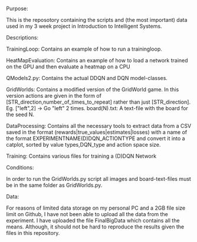 Purpose:

This is the reposotory containing the scripts and (the most important) data used in my 3 week project in Introduction to Intelligent Systems.

Descriptions:

TrainingLoop: Contains an example of how to run a trainingloop.

HeatMapEvaluation: Contains an example of how to load a network trained on the GPU and then evaluate a heatmap on a CPU

QModels2.py: Contains the actual DDQN and DQN model-classes.

GridWorlds: Contains a modified version of the GridWorld game. In this version actions are given in the form of [STR_direction,number_of_times_to_repeat] rather than just [STR_direction].
Eg. ["left",2] -> Go "left" 2 times.
board(N).txt: A text-file with the board for the seed N.

DataProcessing: Contains all the necessary tools to extract data from a CSV saved in the format (rewards|true_values|estimates|losses) with a name of the format EXPERIMENTNAME(D)DQN_ACTIONTYPE and convert it into a catplot, sorted by value types,DQN_type and action space size.

Training: Contains various files for training a (D)DQN Network

Conditions:

In order to run the GridWorlds.py script all images and board-text-files must be in the same folder as GridWorlds.py.

Data:

For reasons of limited data storage on my personal PC and a 2GB file size limit on Github, I have not been able to upload all the data from the experiment. I have uploaded the file FinalBigData which contains all the means. Although, it should not be hard to reproduce the results given the files in this repository.
